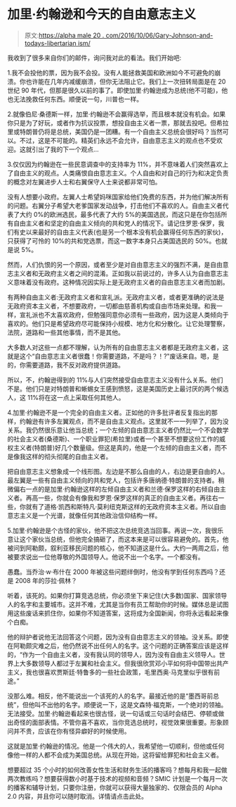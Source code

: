 # 加里·约翰逊和今天的自由意志主义

> 原文:[https://alpha male 20 . com/2016/10/06/Gary-Johnson-and-todays-libertarian ism/](https://alphamale20.com/2016/10/06/gary-johnson-and-todays-libertarianism/)

我收到了很多来自你们的邮件，询问我对此的看法。我们开始吧:

1.我不会投他的票，因为我不会投。没有人能拯救美国和欧洲如今不可避免的崩溃。你也许能在几年内减缓崩溃，但你无法阻止它。我们上一次扭转局面是在 20 世纪 90 年代，但那是很久以前的事了。即使加里·约翰逊成为总统(他不可能)，他也无法挽救任何东西。顺便说一句，川普也一样。

2.就像伯尼·桑德斯一样，加里·约翰逊不会赢得选举，而且根本就没有机会。如果你只是为了好玩，或者作为抗议投票，想投自由主义者一票，那就去投吧。但希拉里或特朗普仍将是总统，美国仍是一团糟。有一个自由主义总统会很好吗？当然可以。不过，这是不可能的。精英们永远不会允许，自由意志主义的观点也不受欢迎。这就引出了我的下一个观点...

3.仅仅因为约翰逊在一些民意调查中的支持率为 11%，并不意味着人们突然喜欢上了自由主义的观点。人类痛恨自由意志主义。个人自由和对自己的行为和决定负责的概念对左翼进步人士和右翼保守人士来说都非常可怕。

没有人想要小政府。左翼人士希望妈咪国家给他们免费的东西，并为他们解决所有的问题。右翼分子希望大老爹国家发动战争，打击他们不喜欢的人。自由主义者代表了大约 0%的欧洲选民，最多代表了大约 5%的美国选民，而这只是在你包括所有自由主义者和坚定的自由主义倾向的共和党人的情况下。请记住罗恩·保罗，我们有史以来最好的自由主义代表(也是另一个根本没有机会赢得任何东西的家伙)，只获得了可怜的 10%的共和党选票，而这一数字本身只占美国选民的 50%。也就是说 5%。

然而，人们仇恨的另一个原因，或者至少是对自由意志主义的强烈不满，是自由意志主义者和无政府主义者之间的混淆。正如我以前说过的，许多人认为自由意志主义意味着没有政府。这种情况因实际上是无政府主义者的自由意志主义者而加剧。

有两种自由主义者:无政府主义者和宣礼派。无政府主义者，或者更准确的说法是无政府资本主义者，不想要政府，一切都由慈善机构或自由市场来处理。和我一样，宣礼派也不太喜欢政府，但勉强同意你必须有一些政府，因为这是人类倾向于喜欢的。他们只是希望政府尽可能保持小规模、地方化和分散化。让它处理警察，法院，道路和一些其他事情，而不是其他。

大多数人对这些一点都不理解，认为所有的自由意志主义者都是无政府主义者，这就是这个“自由意志主义者很蠢！你需要道路，不是吗？！?"废话来自。嗯，是的，你需要道路，我不反对政府提供道路。

所以，不，约翰逊得到的 11%与人们突然接受自由意志主义没有什么关系。他们不是。他们只是对特朗普和蜥蜴女王感到愤怒，这是美国历史上最讨厌的两个候选人，这 11%将在这一点上采取任何其他人。

4.加里·约翰逊不是一个完全的自由主义者。正如他的许多批评者反复指出的那样，约翰逊有许多左翼观点，而不是自由主义观点。这里就不一一列举了，因为没关系。我仍然很乐意让他当总统；一个左倾的自由意志主义者仍然比一个不会数学的社会主义者(桑德斯)、一个职业罪犯(希拉里)或者一个甚至不想要这份工作的威权主义者(特朗普)好几个数量级。但这是真的，他是一个左倾的自由主义者，而不是像我这样的彻头彻尾的自由主义者。

把自由意志主义想象成一个线形图。左边是不那么自由的人，右边是更自由的人。最左翼是一些有自由主义倾向的共和党人，包括许多唐纳德·特朗普的支持者。稍微偏右一点的是加里·约翰逊这样的左倾自由主义者和兰德·保罗这样的右倾自由主义者。再高一些，你就会有像我和罗恩·保罗这样的真正的自由主义者。再往右一些，你就有了道格·凯西和斯特凡·莫利纽克斯这样的无政府资本主义者。所以自由意志主义是一个光谱，就像任何其他政治信仰结构一样。

5.加里·约翰逊是个古怪的家伙，他不把这次总统竞选当回事。再说一次，我很乐意让这个家伙当总统，但他完全搞砸了，而这本来是可以很容易避免的。首先，他被问到阿勒颇，叙利亚移民问题的核心，他不知道这是什么。大约一两周之后，他被要求说出一位他尊敬的外国领导人。他说不出一个名字。一个都没有。

愚蠢。当乔治·w·布什在 2000 年被这些问题绊倒时，他没有学到任何东西吗？还是 2008 年的莎拉·佩林？

听着，该死的。如果你打算竞选总统，你必须坐下来记住(大多数)国家、国家领导人的名字和主要城市。这并不难，尤其是当你有员工帮助你的时候。媒体总是试图用这些废话来抓住你，如果你不知道答案，这将成为全国新闻，你将永远看起来像个白痴。

他的辩护者说他无法回答这个问题，因为没有自由意志主义的领袖。没关系。即使在阿勒颇灾难之后，他仍然说不出任何人的名字。这个问题的正确答案应该是这样的，“作为一个自由主义者，没有我认同的领导人，因为没有自由主义领导人。世界上大多数领导人都过于左翼和社会主义。但我很欣赏邓小平如何将中国带出共产主义，我也很喜欢贾斯廷·特鲁多的一些社会政策，毛里西奥·马克里似乎很有前途。”

没那么难。相反，他不能说出一个该死的人的名字。最接近他的是“墨西哥前总统”，但他叫不出他的名字。顺便说一下，这是文森特·福克斯，一个绝对的领袖。无法接受。加里·约翰逊看起来也很古怪，说一句话或三句话时会结巴、停顿或做出奇怪的面部表情。不管你喜不喜欢，当你竞选总统时，视觉效果很重要。形象顾问并不贵，应该在你有怪异癖好的时候使用。

这就是加里·约翰逊的情况。他是一个伟大的人，我希望他一切顺利，但他或任何像他一样的人都不会成为美国总统。从现在开始，这将留给罪犯和社会主义者。

想要超过 35 个小时的如何改善女性生活和财务生活的播客吗？想每月和我一起做两次教练吗？想要获得数小时基于技术的视频和音频？SMIC 计划是一个每月一次的播客和辅导计划，只要你注册，你就可以获得大量独家的、仅限会员的 Alpha 2.0 内容，并且你可以随时取消。详情请点击此处。